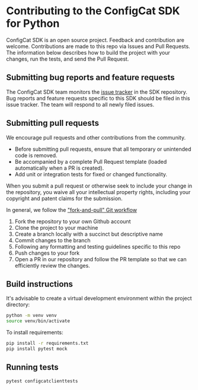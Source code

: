 # Contributing to the ConfigCat SDK for Python

ConfigCat SDK is an open source project. Feedback and contribution are welcome. Contributions are made to this repo via Issues and Pull Requests. The information below describes how to build the project with your changes, run the tests, and send the Pull Request.

## Submitting bug reports and feature requests

The ConfigCat SDK team monitors the [issue tracker](https://github.com/configcat/python-sdk/issues) in the SDK repository. Bug reports and feature requests specific to this SDK should be filed in this issue tracker. The team will respond to all newly filed issues.

## Submitting pull requests

We encourage pull requests and other contributions from the community. 
- Before submitting pull requests, ensure that all temporary or unintended code is removed.
- Be accompanied by a complete Pull Request template (loaded automatically when a PR is created).
- Add unit or integration tests for fixed or changed functionality.

When you submit a pull request or otherwise seek to include your change in the repository, you waive all your intellectual property rights, including your copyright and patent claims for the submission.

In general, we follow the ["fork-and-pull" Git workflow](https://github.com/susam/gitpr)

1. Fork the repository to your own Github account
2. Clone the project to your machine
3. Create a branch locally with a succinct but descriptive name
4. Commit changes to the branch
5. Following any formatting and testing guidelines specific to this repo
6. Push changes to your fork
7. Open a PR in our repository and follow the PR template so that we can efficiently review the changes.

## Build instructions

It's advisable to create a virtual development environment within the project directory:

```bash
python -m venv venv
source venv/bin/activate
```

To install requirements:

```bash
pip install -r requirements.txt
pip install pytest mock
```

## Running tests

```bash
pytest configcatclienttests
```
